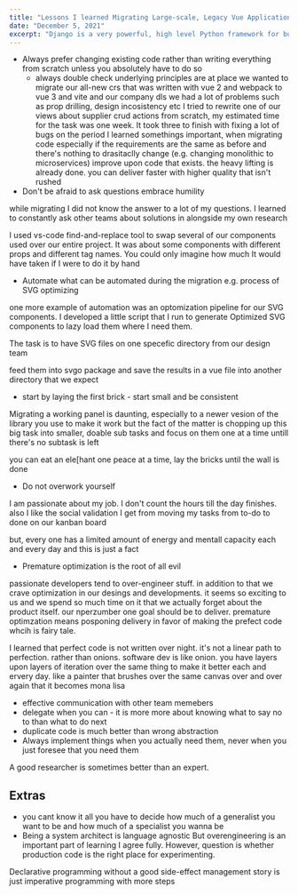 ```yaml
---
title: "Lessons I learned Migrating Large-scale, Legacy Vue Application"
date: "December 5, 2021"
excerpt: "Django is a very powerful, high level Python framework for building web applications"
---
```

<script src="https://gist.github.com/Mhdi-kr/ce70fe030fcc5502ea3991a7b700eda3.js"></script>
-   Always prefer changing existing code rather than writing everything from scratch unless you absolutely have to do so
    -   always double check underlying principles are at place
    we wanted to migrate our all-new crs that was written with vue 2 and webpack to vue 3 and vite and our company dls
    we had a lot of problems such as prop drilling, design incosistency etc
    I tried to rewrite one of our views about supplier crud actions from scratch, my estimated time for the task was one week. It took three to finish with fixing a lot of bugs on the period
    I learned somethings important, when migrating code especially if the requirements are the same as before and there's nothing to drasitaclly change (e.g. changing monolithic to microservices) improve upon code that exists. the heavy lifting is already done. you can deliver faster with higher quality that isn't rushed
-   Don't be afraid to ask questions embrace humility

while migrating I did not know the answer to a lot of my questions. I learned to constantly ask other teams about solutions in alongside my own research

I used vs-code find-and-replace tool to swap several of our components used over our entire project. It was about some components with different props and different tag names. You could only imagine how much It would have taken if I were to do it by hand

-   Automate what can be automated during the migration e.g. process of SVG optimizing

one more example of automation was an optomization pipeline for our SVG components. I developed a little script that I run to generate Optimized SVG components to lazy load them where I need them.

The task is to have SVG files on one specefic directory from our design team

feed them into svgo package and save the results in a vue file into another directory that we expect

-   start by laying the first brick - start small and be consistent

Migrating a working panel is daunting, especially to a newer vesion of the library you use to make it work but the fact of the matter is chopping up this big task into smaller, doable sub tasks and focus on them one at a time untill there's no subtask is left

you can eat an ele[hant one peace at a time, lay the bricks until the wall is done

-   Do not overwork yourself

I am passionate about my job. I don't count the hours till the day finishes. also I like the social validation I get from moving my tasks from to-do to done on our kanban board

but, every one has a limited amount of energy and mentall capacity each and every day and this is just a fact

-   Premature optimization is the root of all evil

passionate developers tend to over-engineer stuff. in addition to that we crave optimization in our desings and developments. it seems so exciting to us and we spend so much time on it that we actually forget about the product itself. our nperzumber one goal should be to deliver. premature optimzation means posponing delivery in favor of making the prefect code whcih is fairy tale.

I learned that perfect code is not written over night. it's not a linear path to perfection. rather than onions. software dev is like onion. you have layers upon layers of iteration over the same thing to make it better each and ervery day. like a painter that brushes over the same canvas over and over again that it becomes mona lisa

-   effective communication with other team memebers
-   delegate when you can - it is more more about knowing what to say no to than what to do next
-   duplicate code is much better than wrong abstraction
-   Always implement things when you actually need them, never when you just foresee that you need them

A good researcher is sometimes better than an expert.

## Extras

-   you cant know it all you have to decide how much of a generalist you want to be and how much of a specialist you wanna be
-   Being a system architect is language agnostic
    But overengineering is an important part of learning
    I agree fully. However, question is whether production code is the right place for experimenting.

Declarative programming without a good side-effect management story is just imperative programming with more steps
